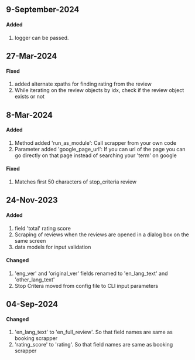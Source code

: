 ## 9-September-2024

#### Added
1. logger can be passed.


## 27-Mar-2024

#### Fixed
1. added alternate xpaths for finding rating from the review
2. While iterating on the review objects by idx, check if the review object exists or not


## 8-Mar-2024

#### Added
1. Method added 'run_as_module': Call scrapper from your own code
2. Parameter added 'google_page_url': If you can url of the page you can go directly on that page instead of searching your 'term' on google

#### Fixed
1. Matches first 50 characters of stop_criteria review 


## 24-Nov-2023

#### Added
1. field 'total' rating score
2. Scraping of reviews when the reviews are opened in a dialog box on the same screen
3. data models for input validation

#### Changed
1. 'eng_ver' and 'original_ver' fields renamed to 'en_lang_text' and 'other_lang_text'
2. Stop Critera moved from config file to CLI input parameters



## 04-Sep-2024

#### Changed
1. 'en_lang_text' to 'en_full_review'. So that field names are same as booking scrapper
1. 'rating_score' to 'rating'. So that field names are same as booking scrapper
